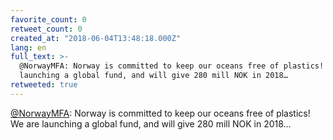 ```yaml
---
favorite_count: 0
retweet_count: 0
created_at: "2018-06-04T13:48:18.000Z"
lang: en
full_text: >-
  @NorwayMFA: Norway is committed to keep our oceans free of plastics! We are
  launching a global fund, and will give 280 mill NOK in 2018…
retweeted: true
---
```


[@NorwayMFA](https://twitter.com/NorwayMFA): Norway is committed to keep our
oceans free of plastics! We are launching a global fund, and will give 280 mill
NOK in 2018…
